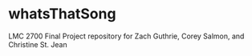 # whatsThatSong
LMC 2700 Final Project repository for Zach Guthrie, Corey Salmon, and Christine St. Jean
